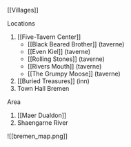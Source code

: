 [[Villages]]

Locations  
1. [[Five-Tavern Center]]
	- [[Black Beared Brother]] (taverne)
	- [[Even Kiel]] (taverne)
	- [[Rolling Stones]] (taverne)
	- [[Rivers Mouth]] (taverne)
	- [[The Grumpy Moose]] (taverne)
2. [[Buried Treasures]] (inn)
3. Town Hall Bremen

Area  
1. [[Maer Dualdon]]
2. Shaengarne River

![[bremen_map.png]]
